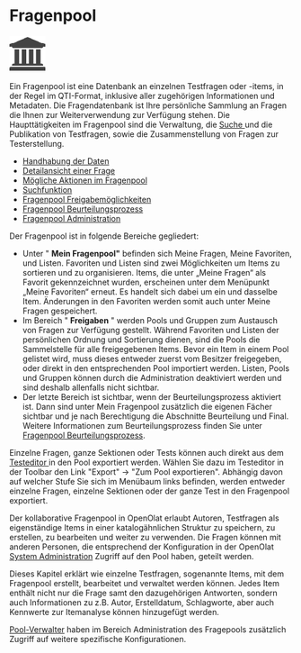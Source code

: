 # Fragenpool

![](assets/repository.png)

Ein Fragenpool ist eine Datenbank an einzelnen Testfragen oder -items, in der
Regel im QTI-Format, inklusive aller zugehörigen Informationen und Metadaten.
Die Fragendatenbank ist Ihre persönliche Sammlung an Fragen die Ihnen zur
Weiterverwendung zur Verfügung stehen. Die Haupttätigkeiten im Fragenpool sind
die Verwaltung, die [Suche ](Search.de.md)und die Publikation von
Testfragen, sowie die Zusammenstellung von Fragen zur Testerstellung.

  * [Handhabung der Daten](Data_Management.de.md)
  * [Detailansicht einer Frage](Item_Detailed_View.de.md)
  * [Mögliche Aktionen im Fragenpool](../../pages/viewpage.action%EF%B9%96pageId=108593760.html)
  * [Suchfunktion](Suchfunktion.html)
  * [Fragenpool Freigabemöglichkeiten](../../pages/viewpage.action%EF%B9%96pageId=108593761.html)
  * [Fragenpool Beurteilungsprozess](Fragenpool+Beurteilungsprozess.html)
  * [Fragenpool Administration](Fragenpool+Administration.html)

Der Fragenpool ist in folgende Bereiche gegliedert:

  * Unter " **Mein Fragenpool"**  befinden sich Meine Fragen, Meine Favoriten, und Listen. Favoriten und Listen sind zwei Möglichkeiten um Items zu sortieren und zu organisieren. Items, die unter „Meine Fragen“ als Favorit gekennzeichnet wurden, erscheinen unter dem Menüpunkt „Meine Favoriten“ erneut. Es handelt sich dabei um ein und dasselbe Item. Änderungen in den Favoriten werden somit auch unter Meine Fragen gespeichert.
  * Im Bereich " **Freigaben** " werden Pools und Gruppen zum Austausch von Fragen zur Verfügung gestellt. Während Favoriten und Listen der persönlichen Ordnung und Sortierung dienen, sind die Pools die Sammelstelle für alle freigegebenen Items. Bevor ein Item in einem Pool gelistet wird, muss dieses entweder zuerst vom Besitzer freigegeben, oder direkt in den entsprechenden Pool importiert werden. Listen, Pools und Gruppen können durch die Administration deaktiviert werden und sind deshalb allenfalls nicht sichtbar. 
  * Der letzte Bereich ist sichtbar, wenn der Beurteilungsprozess aktiviert ist. Dann sind unter Mein Fragenpool zusätzlich die eigenen Fächer sichtbar und je nach Berechtigung die Abschnitte Beurteilung und Final. Weitere Informationen zum Beurteilungsprozess finden Sie unter [Fragenpool Beurteilungsprozess](Fragenpool+Beurteilungsprozess.html).

Einzelne Fragen, ganze Sektionen oder Tests können auch direkt aus dem
[Testeditor ](Testeditor.html)in den Pool exportiert werden. Wählen Sie dazu
im Testeditor in der Toolbar den Link "Export" → "Zum Pool exportieren".
Abhängig davon auf welcher Stufe Sie sich im Menübaum links befinden, werden
entweder einzelne Fragen, einzelne Sektionen oder der ganze Test in den
Fragenpool exportiert.

Der kollaborative Fragenpool in OpenOlat erlaubt Autoren, Testfragen als
eigenständige Items in einer katalogähnlichen Struktur zu speichern, zu
erstellen, zu bearbeiten und weiter zu verwenden. Die Fragen können mit
anderen Personen, die entsprechend der Konfiguration in der OpenOlat [System
Administration](Customizing.html) Zugriff auf den Pool haben, geteilt werden.

Dieses Kapitel erklärt wie einzelne Testfragen, sogenannte Items, mit dem
Fragenpool erstellt, bearbeitet und verwaltet werden können. Jedes Item
enthält nicht nur die Frage samt den dazugehörigen Antworten, sondern auch
Informationen zu z.B. Autor, Erstelldatum, Schlagworte, aber auch Kennwerte
zur Itemanalyse können hinzugefügt werden.

[Pool-Verwalter](Fragenpool+Administration.html) haben im Bereich
Administration des Fragepools zusätzlich Zugriff auf weitere spezifische
Konfigurationen.

